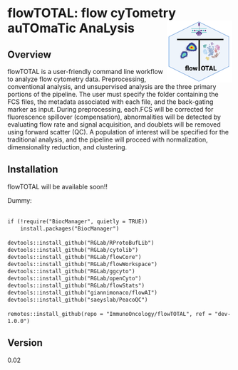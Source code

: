 # flowTOTAL: flow cyTometry auTOmaTic AnaLysis <a href='https://github.com/ImmunoOncology/flowTOTAL'><img src='man/figures/logo.png' align="right" height="139" /></a>

## Overview

flowTOTAL is a user-friendly command line workflow to analyze flow cytometry data. Preprocessing, conventional analysis, and unsupervised analysis are the three primary portions of the pipeline. The user must specify the folder containing the FCS files, the metadata associated with each file, and the back-gating marker as input. During preprocessing, each.FCS will be corrected for fluorescence spillover (compensation), abnormalities will be detected by evaluating flow rate and signal acquisition, and doublets will be removed using forward scatter (QC). A population of interest will be specified for the traditional analysis, and the pipeline will proceed with normalization, dimensionality reduction, and clustering.

## Installation

flowTOTAL will be available soon!!

Dummy:

```{R}

if (!require("BiocManager", quietly = TRUE))
    install.packages("BiocManager")

devtools::install_github("RGLab/RProtoBufLib")
devtools::install_github("RGLab/cytolib")
devtools::install_github("RGLab/flowCore")
devtools::install_github("RGLab/flowWorkspace")
devtools::install_github("RGLab/ggcyto")
devtools::install_github("RGLab/openCyto")
devtools::install_github("RGLab/flowStats")
devtools::install_github("giannimonaco/flowAI")
devtools::install_github("saeyslab/PeacoQC")

remotes::install_github(repo = "ImmunoOncology/flowTOTAL", ref = "dev-1.0.0")

```

## Version 

0.02

